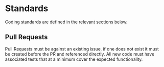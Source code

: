 # Standards

Coding standards are defined in the relevant sections below.

## Pull Requests

Pull Requests must be against an existing issue, if one does not exist it must be created before the PR and referenced directly. All new code must have associated tests that at a minimum cover the expected functionality.
